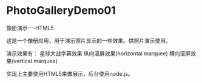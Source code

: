 PhotoGalleryDemo01
==================

像册演示一-HTML5

这是一个像册应用，用于演示照片显示的一些效果。供照片演示使用。

演示效果有：
星球大战字幕效果
纵向滚屏效果(horizontal marquee)
横向滚屏效果(vertical marquee)


实现上主要使用HTML5来做展示，后台使用node.js。

